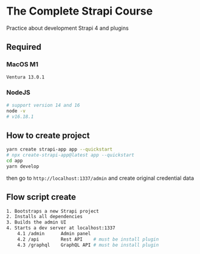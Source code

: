 # The Complete Strapi Course

Practice about development Strapi 4 and plugins

## Required

### MacOS M1
```bash
Ventura 13.0.1
```
### NodeJS
```bash
# support version 14 and 16
node -v
# v16.18.1
```

## How to create project

```bash
yarn create strapi-app app --quickstart
# npx create-strapi-app@latest app --quickstart
cd app
yarn develop
```

then go to `http://localhost:1337/admin` and create original credential data

## Flow script create

```bash
1. Bootstraps a new Strapi project
2. Installs all dependencies
3. Builds the admin UI
4. Starts a dev server at localhost:1337
    4.1 /admin      Admin panel
    4.2 /api        Rest API    # must be install plugin
    4.3 /graphql    GraphQL API # must be install plugin
```